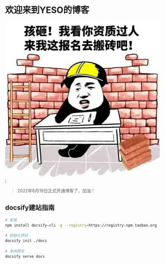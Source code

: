 # 欢迎来到YESO的博客

![banzhuan.jpg](banzhuan.jpg);

> 2022年6月19日正式开通博客了，加油！

## docsify建站指南

```bash
# 安装
npm install docsify-cli -g --registry=https://registry.npm.taobao.org

# 初始化项目
docsify init ./docs

# 本地预览
docsify serve docs
```
